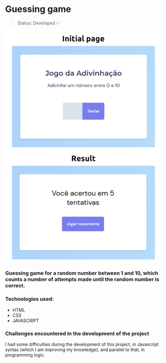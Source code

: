 # Guessing game
  
> Status: Developed ✅

<img src="guessing_number_img.png">
  
### Guessing game for a random number between 1 and 10, which counts a number of attempts made until the random number is correct.

### Technologies used:
* HTML
* CSS
* JAVASCRIPT

### Challenges encountered in the development of the project
I had some difficulties during the development of this project, in Javascript syntax (which I am improving my knowledge), and parallel to that, in programming logic.
